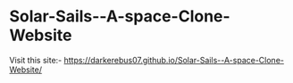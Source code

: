 # Solar-Sails--A-space-Clone-Website

Visit this site:- https://darkerebus07.github.io/Solar-Sails--A-space-Clone-Website/
